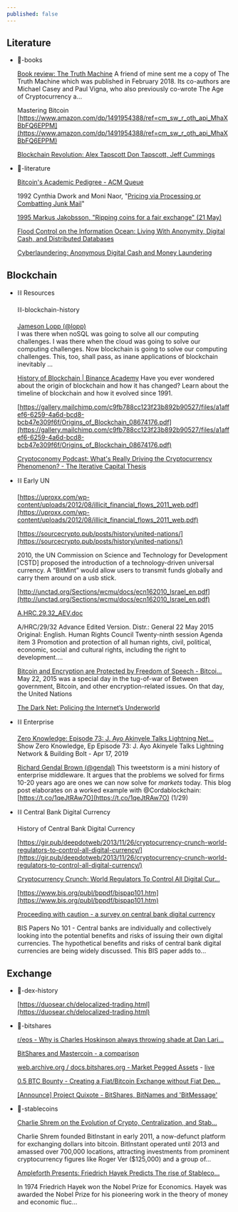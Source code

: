 ```yaml
---
published: false
---
```


## Literature

- 📝-books

    [Book review: The Truth Machine](https://www.ofnumbers.com/2018/12/03/book-review-the-truth-machine/)
    A friend of mine sent me a copy of The Truth Machine which was published in February 2018. Its co-authors are Michael Casey and Paul Vigna, who also previously co-wrote The Age of Cryptocurrency a…

    Mastering Bitcoin [https://www.amazon.com/dp/1491954388/ref=cm_sw_r_oth_api_MhaXBbFQ6EPPM](https://www.amazon.com/dp/1491954388/ref=cm_sw_r_oth_api_MhaXBbFQ6EPPM)

    [Blockchain Revolution: Alex Tapscott Don Tapscott, Jeff Cummings](https://www.amazon.com/Blockchain-Revolution-Technology-Cryptocurrencies-Changing/dp/151135769X)


- 📜-literature

    [Bitcoin's Academic Pedigree - ACM Queue](https://queue.acm.org/detail.cfm?id=3136559)

    1992 Cynthia Dwork and Moni Naor, "[Pricing via Processing or Combatting Junk Mail](http://www.hashcash.org/papers/pvp.pdf)"      
    
    [1995 Markus Jakobsson, "Ripping coins for a fair exchange" (21 May)](https://link.springer.com/content/pdf/10.1007%252F3-540-49264-X_18.pdf) 

    [Flood Control on the Information Ocean: Living With Anonymity, Digital Cash, and Distributed Databases](http://osaka.law.miami.edu/~froomkin/articles/oceanno.htm)

    [Cyberlaundering: Anonymous Digital Cash and Money Laundering](http://osaka.law.miami.edu/~froomkin/seminar/papers/bortner.htm)

## Blockchain

- ⛓ Resources

    ⛓-blockchain-history

    [Jameson Lopp (@lopp)](https://twitter.com/lopp/status/1053728770279006220)    
    I was there when noSQL was going to solve all our computing challenges. I was there when the cloud was going to solve our computing challenges. Now blockchain is going to solve our computing challenges. This, too, shall pass, as inane applications of blockchain inevitably ...

    [History of Blockchain | Binance Academy](https://www.binance.vision/blockchain/history-of-blockchain.html)
    Have you ever wondered about the origin of blockchain and how it has changed? Learn about the timeline of blockchain and how it evolved since 1991.

    [https://gallery.mailchimp.com/c9fb788cc123f23b892b90527/files/a1affef6-6259-4a6d-bcd8-bcb47e309f6f/Origins_of_Blockchain_08674176.pdf](https://gallery.mailchimp.com/c9fb788cc123f23b892b90527/files/a1affef6-6259-4a6d-bcd8-bcb47e309f6f/Origins_of_Blockchain_08674176.pdf)

    [Cryptoconomy Podcast: What's Really Driving the Cryptocurrency Phenomenon? - The Iterative Capital Thesis](https://podcasts.apple.com/us/podcast/the-cryptoconomy-podcast/id1359544516?i=1000427522957)
    
- ⛓ Early UN

    [https://uproxx.com/wp-content/uploads/2012/08/illicit_financial_flows_2011_web.pdf](https://uproxx.com/wp-content/uploads/2012/08/illicit_financial_flows_2011_web.pdf)

    [https://sourcecrypto.pub/posts/history/united-nations/](https://sourcecrypto.pub/posts/history/united-nations/)

    2010, the UN Commission on Science and Technology for Development [CSTD] proposed the introduction of a technology-driven universal currency. A “BitMint” would allow users to transmit funds globally and carry them around on a usb stick.

    [http://unctad.org/Sections/wcmu/docs/ecn162010_Israel_en.pdf](http://unctad.org/Sections/wcmu/docs/ecn162010_Israel_en.pdf)

    [A.HRC.29.32_AEV.doc](https://www.docdroid.net/13p3a/ahrc2932-aev.doc)

    A/HRC/29/32 Advance Edited Version. Distr.: General 22 May 2015 Original: English. Human Rights Council Twenty-ninth session Agenda item 3 Promotion and protection of all human rights, civil, political, economic, social and cultural rights, including the right to development....

    [Bitcoin and Encryption are Protected by Freedom of Speech - Bitcoi...](https://news.bitcoin.com/bitcoin-and-encryption-are-protected-by/)
    May 22, 2015 was a special day in the tug-of-war of Between government, Bitcoin, and other encryption-related issues. On that day, the United Nations

    [The Dark Net: Policing the Internet’s Underworld](https://worldpolicy.org/2015/12/09/the-dark-net-policing-the-internets-underworld/)

- ⛓ Enterprise


    [‎Zero Knowledge: Episode 73: J. Ayo Akinyele Talks Lightning Net...](https://podcasts.apple.com/us/podcast/zero-knowledge/id1326503043?i=1000435148680)
    ‎Show Zero Knowledge, Ep Episode 73: J. Ayo Akinyele Talks Lightning Network & Building Bolt - Apr 17, 2019

    [Richard Gendal Brown (@gendal)](https://twitter.com/gendal/status/1160941771704229889?s=12)
    This tweetstorm is a mini history of enterprise middleware. It argues that the problems we solved for firms 10-20 years ago are ones we can now solve for *markets* today. This blog post elaborates on a worked example with @Cordablockchain: [https://t.co/1qeJtRAw7O](https://t.co/1qeJtRAw7O) (1/29)

- ⛓ Central Bank Digital Currency

    History of Central Bank Digital Currency

    [https://gir.pub/deepdotweb/2013/11/26/cryptocurrency-crunch-world-regulators-to-control-all-digital-currency/](https://gir.pub/deepdotweb/2013/11/26/cryptocurrency-crunch-world-regulators-to-control-all-digital-currency/)

    [Cryptocurrency Crunch: World Regulators To Control All Digital Cur...](https://gir.pub/deepdotweb/2013/11/26/cryptocurrency-crunch-world-regulators-to-control-all-digital-currency/)

    [https://www.bis.org/publ/bppdf/bispap101.htm](https://www.bis.org/publ/bppdf/bispap101.htm)

    [Proceeding with caution - a survey on central bank digital currency](https://www.bis.org/publ/bppdf/bispap101.htm)

    BIS Papers No 101 - Central banks are individually and collectively looking into the potential benefits and risks of issuing their own digital currencies. The hypothetical benefits and risks of central bank digital currencies are being widely discussed. This BIS paper adds to...

## Exchange

- 💱-dex-history

    [https://duosear.ch/delocalized-trading.html](https://duosear.ch/delocalized-trading.html)

- 💱-bitshares

    [r/eos - Why is Charles Hoskinson always throwing shade at Dan Lari...](https://www.reddit.com/r/eos/comments/7u4yeo/why_is_charles_hoskinson_always_throwing_shade_at/)

    [BitShares and Mastercoin - a comparison](https://bitcointalk.org/index.php?topic=325425.75)

    [web.archive.org / docs.bitshares.org - Market Pegged Assets](http://web.archive.org/web/20181012232053/http://docs.bitshares.org/bitshares/user/mpa.html) - [live](https://how.bitshares.works/en/master/bts_holders/tokens/mpa.html)
    
    [0.5 BTC Bounty - Creating a Fiat/Bitcoin Exchange without Fiat Dep...](https://bitcointalk.org/index.php?topic=223747.0)

    [[Announce] Project Quixote - BitShares, BitNames and 'BitMessage'](https://bitcointalk.org/index.php?topic=279771.0)

    
- 💱-stablecoins

    [Charlie Shrem on the Evolution of Crypto, Centralization, and Stab...](https://thebitcoinnews.com/charlie-shrem-on-the-evolution-of-crypto-centralization-and-stablecoins/)

    Charlie Shrem founded BitInstant in early 2011, a now-defunct platform for exchanging dollars into bitcoin. BitInstant operated until 2013 and amassed over 700,000 locations, attracting investments from prominent cryptocurrency figures like Roger Ver ($125,000) and a group of...

    [Ampleforth Presents: Friedrich Hayek Predicts The rise of Stableco...](https://www.youtube.com/watch?v=9-uo-KfnkhI&feature=share)

    In 1974 Friedrich Hayek won the Nobel Prize for Economics. Hayek was awarded the Nobel Prize for his pioneering work in the theory of money and economic fluc...


